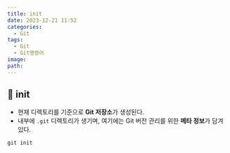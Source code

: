 ```yaml
---
title: init
date: 2023-12-21 11:52
categories:
  - Git
tags:
  - Git
  - Git명령어
image: 
path:
---
```


## 🌈 init
+ 현재 디렉토리를 기준으로 **Git  저장소**가 생성된다.
+ 내부에 `.git` 디렉토리가 생기며, 여기에는 Git 버전 관리를 위한 **메타 정보**가 담겨 있다.
```git
git init
```



